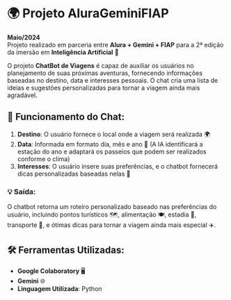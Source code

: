 # 🌍 Projeto AluraGeminiFIAP  
**Maio/2024**  
Projeto realizado em parceria entre **Alura + Gemini + FIAP** para a 2ª edição da imersão em **Inteligência Artificial** 🤖

O projeto **ChatBot de Viagens** é capaz de auxiliar os usuários no planejamento de suas próximas aventuras, fornecendo informações baseadas no destino, data e interesses pessoais. O chat cria uma lista de ideias e sugestões personalizadas para tornar a viagem ainda mais agradável.

## 🚀 Funcionamento do Chat:
1. **Destino**: O usuário fornece o local onde a viagem será realizada 🌍
2. **Data**: Informada em formato dia, mês e ano 📅 (A IA identificará a estação do ano e adaptará os passeios que podem ser realizados conforme o clima)
3. **Interesses**: O usuário insere suas preferências, e o chatbot fornecerá dicas personalizadas baseadas nelas 🎯

### 💡 **Saída**:  
O chatbot retorna um roteiro personalizado baseado nas preferências do usuário, incluindo pontos turísticos 🗺️, alimentação 🍽️, estadia 🏨, transporte 🚗, e ótimas dicas para tornar a viagem ainda mais especial ✈️.

## 🛠️ Ferramentas Utilizadas:
- **Google Colaboratory** 🖥️  
- **Gemini** 🌐  
- **Linguagem Utilizada**: Python  
